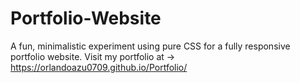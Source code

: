 # Portfolio-Website
A fun, minimalistic experiment using pure CSS for a fully responsive portfolio website.
Visit my portfolio at -> https://orlandoazu0709.github.io/Portfolio/
